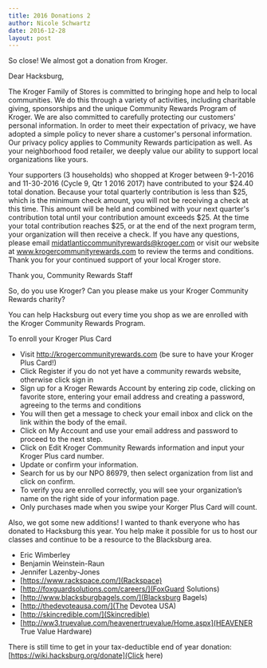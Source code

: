 ```yaml
---
title: 2016 Donations 2
author: Nicole Schwartz
date: 2016-12-28
layout: post
---
```


So close! We almost got a donation from Kroger.

Dear Hacksburg,

The Kroger Family of Stores is committed to bringing hope and help to local communities. We do this through a variety of activities, including charitable giving, sponsorships and the unique Community Rewards Program of Kroger. We are also committed to carefully protecting our customers' personal information. In order to meet their expectation of privacy, we have adopted a simple policy to never share a customer's personal information. Our privacy policy applies to Community Rewards participation as well. As your neighborhood food retailer, we deeply value our ability to support local organizations like yours.

Your supporters (3 households) who shopped at Kroger between 9-1-2016 and 11-30-2016 (Cycle 9, Qtr 1 2016 2017) have contributed to your $24.40 total donation. Because your total quarterly contribution is less than $25, which is the minimum check amount, you will not be receiving a check at this time. This amount will be held and combined with your next quarter's contribution total until your contribution amount exceeds $25. At the time your total contribution reaches $25, or at the end of the next program term, your organization will then receive a check. If you have any questions, please email midatlanticcommunityrewards@kroger.com or visit our website at www.krogercommunityrewards.com to review the terms and conditions. Thank you for your continued support of your local Kroger store.

Thank you,
Community Rewards Staff 

So, do you use Kroger? Can you please make us your Kroger Community Rewards charity?

You can help Hacksburg out every time you shop as we are enrolled with the Kroger Community Rewards Program.

To enroll your Kroger Plus Card
  * Visit http://krogercommunityrewards.com (be sure to have your Kroger Plus Card!)
  * Click Register if you do not yet have a community rewards website, otherwise click sign in
  * Sign up for a Kroger Rewards Account by entering zip code, clicking on favorite store, entering your email address and creating a password, agreeing to the terms and conditions
  * You will then get a message to check your email inbox and click on the link within the body of the email.
  * Click on My Account and use your email address and password to proceed to the next step.
  * Click on Edit Kroger Community Rewards information and input your Kroger Plus card number.
  * Update or confirm your information.
  * Search for us by our NPO 86979, then select organization from list and click on confirm.
  * To verify you are enrolled correctly, you will see your organization’s name on the right side of your information page.
  * Only purchases made when you swipe your Korger Plus Card will count.

Also, we got some new additions! I wanted to thank everyone who has donated to Hacksburg this year. You help make it possible for us to host our classes and continue to be a resource to the Blacksburg area.

  * Eric Wimberley
  * Benjamin Weinstein-Raun
  * Jennifer Lazenby-Jones
  * [https://www.rackspace.com/](Rackspace)
  * [http://foxguardsolutions.com/careers/](FoxGuard Solutions) 
  * [http://www.blacksburgbagels.com/](Blacksburg Bagels)
  * [http://thedevoteausa.com/](The Devotea USA)
  * [http://skincredible.com/](Skincredible)
  * [http://ww3.truevalue.com/heavenertruevalue/Home.aspx](HEAVENER True Value Hardware)

There is still time to get in your tax-deductible end of year donation: [https://wiki.hacksburg.org/donate](Click here)

